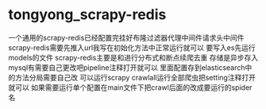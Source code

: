# tongyong_scrapy-redis
一个通用的scrapy-redis已经配置完挂好布隆过滤器代理中间件请求头中间件
scrapy-redis需要先推入url我写在初始化方法中正常运行就可以
要写入es先运行models的文件
scrapy-redis主要是和进行分布式和断点续爬去重
存储是异步存入mysql有需要自己更改吧pipeline注释打开就可以
里面配置存到elasticsearch中的方法分局需要自己改
可以运行scrapy crawlall运行全部爬虫把setting注释打开就可以
如果需要运行单个配置在main文件下把crawl后面的改成要运行的spider名

